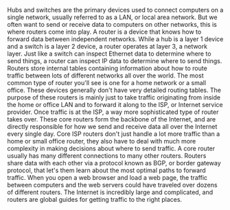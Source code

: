 Hubs and switches are the primary devices used to connect computers on a single
network, usually referred to as a LAN, or local area network. But we often want
to send or receive data to computers on other networks, this is where routers
come into play. A router is a device that knows how to forward data between
independent networks. While a hub is a layer 1 device and a switch is a layer 2
device, a router operates at layer 3, a network layer. Just like a switch can
inspect Ethernet data to determine where to send things, a router can inspect IP
data to determine where to send things. Routers store internal tables containing
information about how to route traffic between lots of different networks all
over the world. The most common type of router you'll see is one for a home
network or a small office. These devices generally don't have very detailed
routing tables. The purpose of these routers is mainly just to take traffic
originating from inside the home or office LAN and to forward it along to the
ISP, or Internet service provider. Once traffic is at the ISP, a way more
sophisticated type of router takes over. These core routers form the backbone of
the Internet, and are directly responsible for how we send and receive data all
over the Internet every single day. Core ISP routers don't just handle a lot
more traffic than a home or small office router, they also have to deal with
much more complexity in making decisions about where to send traffic. A core
router usually has many different connections to many other routers. Routers
share data with each other via a protocol known as BGP, or border gateway
protocol, that let's them learn about the most optimal paths to forward traffic.
When you open a web browser and load a web page, the traffic between computers
and the web servers could have traveled over dozens of different routers. The
Internet is incredibly large and complicated, and routers are global guides for
getting traffic to the right places.